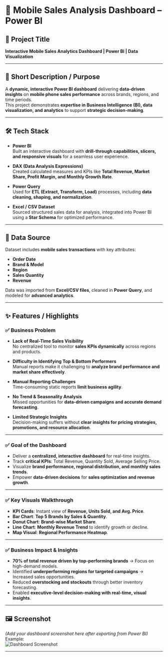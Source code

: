 # 📱 Mobile Sales Analysis Dashboard – Power BI

## 📌 Project Title  
**Interactive Mobile Sales Analytics Dashboard | Power BI | Data Visualization**

---

## 📝 Short Description / Purpose  
A **dynamic, interactive Power BI dashboard** delivering **data-driven insights** on **mobile phone sales performance** across brands, regions, and time periods.  
This project demonstrates **expertise in Business Intelligence (BI), data visualization, and analytics** to support **strategic decision-making**.

---

## 🛠 Tech Stack  
- **Power BI**  
  Built an interactive dashboard with **drill-through capabilities, slicers, and responsive visuals** for a seamless user experience.

- **DAX (Data Analysis Expressions)**  
  Created calculated measures and KPIs like **Total Revenue, Market Share, Profit Margin, and Monthly Growth Rate**.

- **Power Query**  
  Used for **ETL (Extract, Transform, Load)** processes, including **data cleaning, shaping, and normalization**.

- **Excel / CSV Dataset**  
  Sourced structured sales data for analysis, integrated into Power BI using a **Star Schema** for optimized performance.

---

## 📂 Data Source  
Dataset includes **mobile sales transactions** with key attributes:
- **Order Date**
- **Brand & Model**
- **Region**
- **Sales Quantity**
- **Revenue**

Data was imported from **Excel/CSV files**, cleaned in **Power Query**, and modeled for **advanced analytics**.

---

## ✨ Features / Highlights  

### ✅ Business Problem  
- **Lack of Real-Time Sales Visibility**  
  No centralized tool to monitor **sales KPIs dynamically** across regions and products.

- **Difficulty in Identifying Top & Bottom Performers**  
  Manual reports make it challenging to **analyze brand performance and market share effectively**.

- **Manual Reporting Challenges**  
  Time-consuming static reports **limit business agility**.

- **No Trend & Seasonality Analysis**  
  Missed opportunities for **data-driven campaigns and accurate demand forecasting**.

- **Limited Strategic Insights**  
  Decision-making suffers without **clear insights for pricing strategies, promotions, and resource allocation**.

---

### ✅ Goal of the Dashboard  
- Deliver a **centralized, interactive dashboard** for real-time insights.  
- Track **critical KPIs**: Total Revenue, Quantity Sold, Average Selling Price.  
- Visualize **brand performance, regional distribution, and monthly sales trends**.  
- Empower **data-driven decisions** for **sales optimization and revenue growth**.  

---

### ✅ Key Visuals Walkthrough  
- **KPI Cards**: Instant view of **Revenue, Units Sold, and Avg. Price**.  
- **Bar Chart**: **Top 5 Brands by Sales & Quantity**.  
- **Donut Chart**: **Brand-wise Market Share**.  
- **Line Chart**: **Monthly Revenue Trend** to identify growth or decline.  
- **Map Visual**: **Regional Performance Heatmap**.  

---

### ✅ Business Impact & Insights  
- **70% of total revenue driven by top-performing brands** → Focus on high-demand models.  
- Identified **underperforming regions for targeted campaigns** → Increased sales opportunities.  
- Reduced **overstocking and stockouts** through better inventory forecasting.  
- Enabled **executive-level decision-making with real-time, visual insights**.  

---

## 🖼 Screenshot  
*(Add your dashboard screenshot here after exporting from Power BI)*  
Example:  
![Dashboard Screenshot](./images/mobile_sales_dashboard.png)  

---

